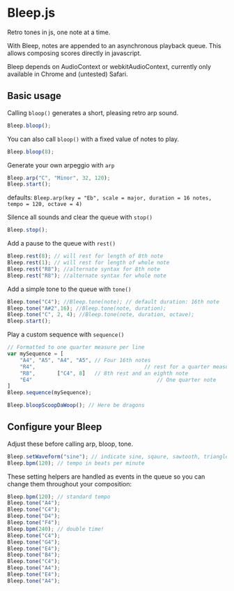 Bleep.js
========

Retro tones in js, one note at a time. 

With Bleep, notes are appended to an asynchronous playback queue. This allows composing scores directly in javascript. 

Bleep depends on AudioContext or webkitAudioContext, currently only available in Chrome and (untested) Safari.

Basic usage
-----------

Calling `bloop()` generates a short, pleasing retro arp sound.
~~~ js
Bleep.bloop();
~~~
You can also call `bloop()` with a fixed value of notes to play.
~~~ js
Bleep.bloop(8);
~~~


Generate your own arpeggio with `arp`
~~~ js
Bleep.arp("C", "Minor", 32, 120); 
Bleep.start();
~~~
defaults: ```Bleep.arp(key = "Eb", scale = major, duration = 16 notes, tempo = 120, octave = 4)```

Silence all sounds and clear the queue with `stop()`
~~~ js
Bleep.stop();
~~~

Add a pause to the queue with `rest()`
~~~ js
Bleep.rest(8); // will rest for length of 8th note
Bleep.rest(1); // will rest for length of whole note
Bleep.rest("R8"); //alternate syntax for 8th note
Bleep.rest("R8"); //alternate syntax for whole note
~~~

Add a simple tone to the queue with `tone()`
~~~ js
Bleep.tone("C4"); //Bleep.tone(note); // default duration: 16th note
Bleep.tone("A#2",16); //Bleep.tone(note, duration);
Bleep.tone("C", 2, 4); //Bleep.tone(note, duration, octave);
Bleep.start();
~~~

Play a custom sequence with `sequence()`
~~~ js
// Formatted to one quarter measure per line
var mySequence = [
	"A4", "A5", "A4", "A5", // Four 16th notes
	"R4", 									// rest for a quarter measure
	"R8",       ["C4", 8]   // 8th rest and an eighth note
	"E4"										// One quarter note
]
Bleep.sequence(mySequence);
~~~

~~~ js
Bleep.bloopScoopDaWoop(); // Here be dragons
~~~

Configure your Bleep
--------
Adjust these before calling arp, bloop, tone. 
~~~ js
Bleep.setWaveform("sine"); // indicate sine, sqaure, sawtooth, triangle
Bleep.bpm(120); // tempo in beats per minute
~~~

These setting helpers are handled as events in the queue so you can change them throughout your composition:
~~~ js
Bleep.bpm(120); // standard tempo
Bleep.tone("A4");
Bleep.tone("C4");
Bleep.tone("D4");
Bleep.tone("F4");
Bleep.bpm(240); // double time!
Bleep.tone("C4");
Bleep.tone("G4");
Bleep.tone("E4");
Bleep.tone("B4");
Bleep.tone("C4");
Bleep.tone("A4");
Bleep.tone("E4");
Bleep.tone("A4");
~~~

